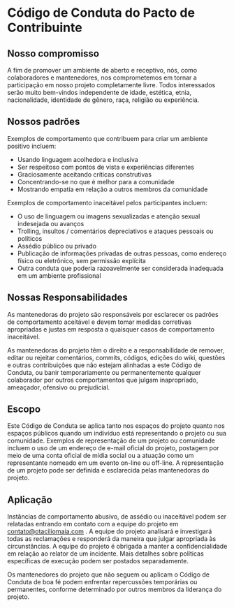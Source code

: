 # Código de Conduta do Pacto de Contribuinte

## Nosso compromisso
 A fim de promover um ambiente de aberto e receptivo, nós, como colaboradores e mantenedores, nos comprometemos em tornar a participação em nosso projeto completamente livre. Todos interessados serão muito bem-vindos independente de idade, estética, etnia, nacionalidade, identidade de gênero, raça, religião ou experiência.

## Nossos padrões
 Exemplos de comportamento que contribuem para criar um ambiente positivo incluem:

 - Usando linguagem acolhedora e inclusiva
 - Ser respeitoso com pontos de vista e experiências diferentes
 - Graciosamente aceitando críticas construtivas
 - Concentrando-se no que é melhor para a comunidade
 - Mostrando empatia em relação a outros membros da comunidade

 Exemplos de comportamento inaceitável pelos participantes incluem:

 - O uso de linguagem ou imagens sexualizadas e atenção sexual indesejada ou avanços
 - Trolling, insultos / comentários depreciativos e ataques pessoais ou políticos
 - Assédio público ou privado
 - Publicação de informações privadas de outras pessoas, como endereço físico ou eletrônico, sem permissão explícita
 - Outra conduta que poderia razoavelmente ser considerada inadequada em um ambiente profissional

## Nossas Responsabilidades

 As mantenedoras do projeto são responsáveis ​​por esclarecer os padrões de comportamento aceitável e devem tomar medidas corretivas apropriadas e justas em resposta a quaisquer casos de comportamento inaceitável.

 As mantenedoras do projeto têm o direito e a responsabilidade de remover, editar ou rejeitar comentários, commits, códigos, edições do wiki, questões e outras contribuições que não estejam alinhadas a este Código de Conduta, ou banir temporariamente ou permanentemente qualquer colaborador por outros comportamentos que julgam inapropriado, ameaçador, ofensivo ou prejudicial.

## Escopo
 Este Código de Conduta se aplica tanto nos espaços do projeto quanto nos espaços públicos quando um indivíduo está representando o projeto ou sua comunidade. Exemplos de representação de um projeto ou comunidade incluem o uso de um endereço de e-mail oficial do projeto, postagem por meio de uma conta oficial de mídia social ou a atuação como um representante nomeado em um evento on-line ou off-line. A representação de um projeto pode ser definida e esclarecida pelas mantenedoras do projeto.

## Aplicação
 Instâncias de comportamento abusivo, de assédio ou inaceitável podem ser relatadas entrando em contato com a equipe do projeto em contato@otaciliomaia.com . A equipe do projeto analisará e investigará todas as reclamações e responderá da maneira que julgar apropriada às circunstâncias. A equipe do projeto é obrigada a manter a confidencialidade em relação ao relator de um incidente. Mais detalhes sobre políticas específicas de execução podem ser postados separadamente.

 Os mantenedores do projeto que não seguem ou aplicam o Código de Conduta de boa fé podem enfrentar repercussões temporárias ou permanentes, conforme determinado por outros membros da liderança do projeto.


